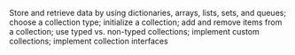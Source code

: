 Store and retrieve data by using dictionaries, arrays, lists, sets, and queues; choose a collection type; initialize a collection; add and remove items from a collection; use typed vs. non-typed collections; implement custom collections; implement collection interfaces
